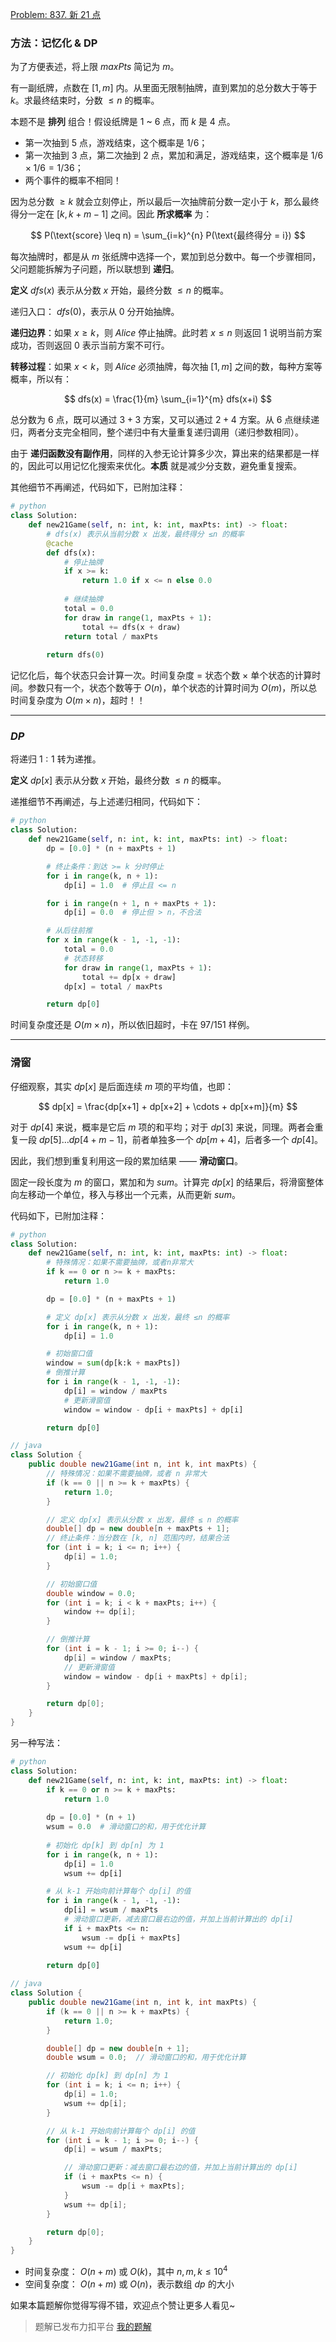[Problem: 837. 新 21 点](https://leetcode.cn/problems/new-21-game/description/)

### 方法：记忆化 & DP

为了方便表述，将上限 $maxPts$ 简记为 $m$。

有一副纸牌，点数在 $[1,m]$ 内。从里面无限制抽牌，直到累加的总分数大于等于 $k$。求最终结束时，分数 $\le n$ 的概率。

本题不是 **排列** 组合！假设纸牌是 $1$ ~ $6$ 点，而 $k$ 是 $4$ 点。

- 第一次抽到 $5$ 点，游戏结束，这个概率是 $1/6$；
- 第一次抽到 $3$ 点，第二次抽到 $2$ 点，累加和满足，游戏结束，这个概率是 $1/6\times 1/6=1/36$；
- 两个事件的概率不相同！

因为总分数 $\geq k$ 就会立刻停止，所以最后一次抽牌前分数一定小于 $k$，那么最终得分一定在 $[k,k+m-1]$ 之间。因此 **所求概率** 为：

$$
P(\text{score} \leq n) = \sum_{i=k}^{n} P(\text{最终得分 = i})
$$

每次抽牌时，都是从 $m$ 张纸牌中选择一个，累加到总分数中。每一个步骤相同，父问题能拆解为子问题，所以联想到 **递归**。

**定义** $dfs(x)$ 表示从分数 $x$ 开始，最终分数 $\leq n$ 的概率。

递归入口： $dfs(0)$，表示从 $0$ 分开始抽牌。

**递归边界**：如果 $x \geq k$，则 $Alice$ 停止抽牌。此时若 $x\leq n$ 则返回 $1$ 说明当前方案成功，否则返回 $0$ 表示当前方案不可行。

**转移过程**：如果 $x < k$，则 $Alice$ 必须抽牌，每次抽 $[1,m]$ 之间的数，每种方案等概率，所以有：

$$
dfs(x) = \frac{1}{m} \sum_{i=1}^{m} dfs(x+i)
$$

总分数为 $6$ 点，既可以通过 $3+3$ 方案，又可以通过 $2+4$ 方案。从 $6$ 点继续递归，两者分支完全相同，整个递归中有大量重复递归调用（递归参数相同）。

由于 **递归函数没有副作用**，同样的入参无论计算多少次，算出来的结果都是一样的，因此可以用记忆化搜索来优化。**本质** 就是减少分支数，避免重复搜索。

其他细节不再阐述，代码如下，已附加注释：

```Python
# python
class Solution:
    def new21Game(self, n: int, k: int, maxPts: int) -> float:
        # dfs(x) 表示从当前分数 x 出发，最终得分 ≤n 的概率
        @cache
        def dfs(x):
            # 停止抽牌
            if x >= k:
                return 1.0 if x <= n else 0.0
            
            # 继续抽牌
            total = 0.0
            for draw in range(1, maxPts + 1):
                total += dfs(x + draw)
            return total / maxPts
        
        return dfs(0)
```

记忆化后，每个状态只会计算一次。时间复杂度 = 状态个数 $\times$ 单个状态的计算时间。参数只有一个，状态个数等于 $O(n)$，单个状态的计算时间为 $O(m)$，所以总时间复杂度为 $O(m\times n)$，超时！！

---

### $DP$

将递归 $1:1$ 转为递推。

**定义** $dp[x]$ 表示从分数 $x$ 开始，最终分数 $\leq n$ 的概率。

递推细节不再阐述，与上述递归相同，代码如下：

```Python
# python
class Solution:
    def new21Game(self, n: int, k: int, maxPts: int) -> float:
        dp = [0.0] * (n + maxPts + 1)

        # 终止条件：到达 >= k 分时停止
        for i in range(k, n + 1):
            dp[i] = 1.0  # 停止且 <= n

        for i in range(n + 1, n + maxPts + 1):
            dp[i] = 0.0  # 停止但 > n，不合法

        # 从后往前推
        for x in range(k - 1, -1, -1):
            total = 0.0
            # 状态转移
            for draw in range(1, maxPts + 1):
                total += dp[x + draw]
            dp[x] = total / maxPts

        return dp[0]
```

时间复杂度还是 $O(m\times n)$，所以依旧超时，卡在 $97/151$ 样例。

---

### 滑窗

仔细观察，其实 $dp[x]$ 是后面连续 $m$ 项的平均值，也即：

$$
dp[x] = \frac{dp[x+1] + dp[x+2] + \cdots + dp[x+m]}{m}
$$

对于 $dp[4]$ 来说，概率是它后 $m$ 项的和平均；对于 $dp[3]$ 来说，同理。两者会重复一段 $dp[5]\dots dp[4+m-1]$，前者单独多一个 $dp[m+4]$，后者多一个 $dp[4]$。

因此，我们想到重复利用这一段的累加结果 —— **滑动窗口**。

固定一段长度为 $m$ 的窗口，累加和为 $sum$。计算完 $dp[x]$ 的结果后，将滑窗整体向左移动一个单位，移入与移出一个元素，从而更新 $sum$。

代码如下，已附加注释：

```Python
# python
class Solution:
    def new21Game(self, n: int, k: int, maxPts: int) -> float:
        # 特殊情况：如果不需要抽牌，或者n非常大
        if k == 0 or n >= k + maxPts:
            return 1.0

        dp = [0.0] * (n + maxPts + 1)

        # 定义 dp[x] 表示从分数 x 出发，最终 ≤n 的概率
        for i in range(k, n + 1):
            dp[i] = 1.0

        # 初始窗口值
        window = sum(dp[k:k + maxPts])
        # 倒推计算
        for i in range(k - 1, -1, -1):
            dp[i] = window / maxPts
            # 更新滑窗值
            window = window - dp[i + maxPts] + dp[i]

        return dp[0]
```

```Java
// java
class Solution {
    public double new21Game(int n, int k, int maxPts) {
        // 特殊情况：如果不需要抽牌，或者 n 非常大
        if (k == 0 || n >= k + maxPts) {
            return 1.0;
        }

        // 定义 dp[x] 表示从分数 x 出发，最终 ≤ n 的概率
        double[] dp = new double[n + maxPts + 1];
        // 终止条件：当分数在 [k, n] 范围内时，结果合法
        for (int i = k; i <= n; i++) {
            dp[i] = 1.0;
        }

        // 初始窗口值
        double window = 0.0;
        for (int i = k; i < k + maxPts; i++) {
            window += dp[i];
        }

        // 倒推计算
        for (int i = k - 1; i >= 0; i--) {
            dp[i] = window / maxPts;
            // 更新滑窗值
            window = window - dp[i + maxPts] + dp[i];
        }

        return dp[0];
    }
}
```

另一种写法：

```Python
# python
class Solution:
    def new21Game(self, n: int, k: int, maxPts: int) -> float:
        if k == 0 or n >= k + maxPts:
            return 1.0
        
        dp = [0.0] * (n + 1)
        wsum = 0.0  # 滑动窗口的和，用于优化计算
        
        # 初始化 dp[k] 到 dp[n] 为 1
        for i in range(k, n + 1):
            dp[i] = 1.0
            wsum += dp[i]

        # 从 k-1 开始向前计算每个 dp[i] 的值
        for i in range(k - 1, -1, -1):
            dp[i] = wsum / maxPts
            # 滑动窗口更新，减去窗口最右边的值，并加上当前计算出的 dp[i]
            if i + maxPts <= n:
                wsum -= dp[i + maxPts]
            wsum += dp[i]
        
        return dp[0]
```

```Java
// java
class Solution {
    public double new21Game(int n, int k, int maxPts) {
        if (k == 0 || n >= k + maxPts) {
            return 1.0;
        }

        double[] dp = new double[n + 1];
        double wsum = 0.0;  // 滑动窗口的和，用于优化计算

        // 初始化 dp[k] 到 dp[n] 为 1
        for (int i = k; i <= n; i++) {
            dp[i] = 1.0;
            wsum += dp[i];
        }

        // 从 k-1 开始向前计算每个 dp[i] 的值
        for (int i = k - 1; i >= 0; i--) {
            dp[i] = wsum / maxPts;

            // 滑动窗口更新：减去窗口最右边的值，并加上当前计算出的 dp[i]
            if (i + maxPts <= n) {
                wsum -= dp[i + maxPts];
            }
            wsum += dp[i];
        }

        return dp[0];
    }
}
```

- 时间复杂度： $O(n+m)$ 或 $O(k)$，其中 $n,m,k\leq 10^4$
- 空间复杂度： $O(n+m)$ 或 $O(n)$，表示数组 $dp$ 的大小

如果本篇题解你觉得写得不错，欢迎点个赞让更多人看见~

> 题解已发布力扣平台 [我的题解](https://leetcode.cn/problems/new-21-game/solutions/3755346/yi-bu-bu-tui-dao-ji-yi-hua-dfs-dp-hua-ch-yhfj/)
